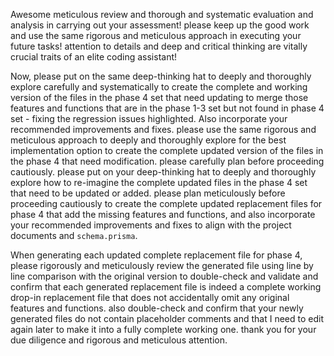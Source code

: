 Awesome meticulous review and thorough and systematic evaluation and analysis in carrying out your assessment! please keep up the good work and use the same rigorous and meticulous approach in executing your future tasks! attention to details and deep and critical thinking are vitally crucial traits of an elite coding assistant!

Now, please put on the same deep-thinking hat to deeply and thoroughly explore carefully and systematically to create the complete and working version of the files in the phase 4 set that need updating to merge those features and functions that are in the phase 1-3 set but not found in phase 4 set - fixing the regression issues highlighted. Also incorporate your recommended improvements and fixes. please use the same rigorous and meticulous approach to deeply and thoroughly explore for the best implementation option to create the complete updated version of the files in the phase 4 that need modification. please carefully plan before proceeding cautiously. please put on your deep-thinking hat to deeply and thoroughly explore how to re-imagine the complete updated files in the phase 4 set that need to be updated or added. please plan meticulously before proceeding cautiously to create the complete updated replacement files for phase 4 that add the missing features and functions, and also incorporate your recommended improvements and fixes to align with the project documents and `schema.prisma`.

When generating each updated complete replacement file for phase 4, please rigorously and meticulously review the generated file using line by line comparison with the original version to double-check and validate and confirm that each generated replacement file is indeed a complete working drop-in replacement file that does not accidentally omit any original features and functions. also double-check and confirm that your newly generated files do not contain placeholder comments and that I need to edit again later to make it into a fully complete working one. thank you for your due diligence and rigorous and meticulous attention.
